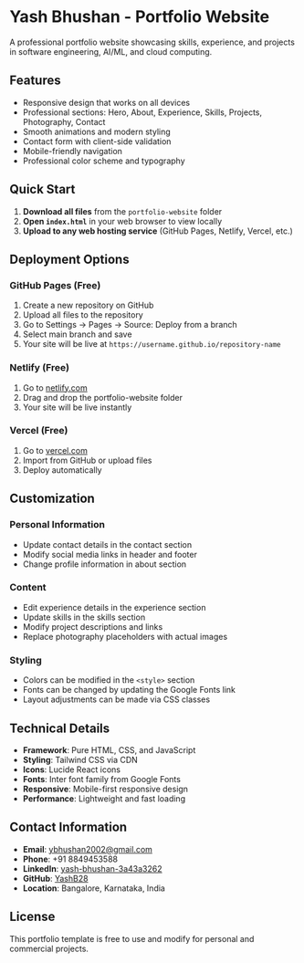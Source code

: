 # Yash Bhushan - Portfolio Website

A professional portfolio website showcasing skills, experience, and projects in software engineering, AI/ML, and cloud computing.

## Features

- Responsive design that works on all devices
- Professional sections: Hero, About, Experience, Skills, Projects, Photography, Contact
- Smooth animations and modern styling
- Contact form with client-side validation
- Mobile-friendly navigation
- Professional color scheme and typography

## Quick Start

1. **Download all files** from the `portfolio-website` folder
2. **Open `index.html`** in your web browser to view locally
3. **Upload to any web hosting service** (GitHub Pages, Netlify, Vercel, etc.)

## Deployment Options

### GitHub Pages (Free)
1. Create a new repository on GitHub
2. Upload all files to the repository
3. Go to Settings → Pages → Source: Deploy from a branch
4. Select main branch and save
5. Your site will be live at `https://username.github.io/repository-name`

### Netlify (Free)
1. Go to [netlify.com](https://netlify.com)
2. Drag and drop the portfolio-website folder
3. Your site will be live instantly

### Vercel (Free)
1. Go to [vercel.com](https://vercel.com)
2. Import from GitHub or upload files
3. Deploy automatically

## Customization

### Personal Information
- Update contact details in the contact section
- Modify social media links in header and footer
- Change profile information in about section

### Content
- Edit experience details in the experience section
- Update skills in the skills section
- Modify project descriptions and links
- Replace photography placeholders with actual images

### Styling
- Colors can be modified in the `<style>` section
- Fonts can be changed by updating the Google Fonts link
- Layout adjustments can be made via CSS classes

## Technical Details

- **Framework**: Pure HTML, CSS, and JavaScript
- **Styling**: Tailwind CSS via CDN
- **Icons**: Lucide React icons
- **Fonts**: Inter font family from Google Fonts
- **Responsive**: Mobile-first responsive design
- **Performance**: Lightweight and fast loading

## Contact Information

- **Email**: ybhushan2002@gmail.com
- **Phone**: +91 8849453588
- **LinkedIn**: [yash-bhushan-3a43a3262](https://www.linkedin.com/in/yash-bhushan-3a43a3262)
- **GitHub**: [YashB28](https://github.com/YashB28)
- **Location**: Bangalore, Karnataka, India

## License

This portfolio template is free to use and modify for personal and commercial projects.